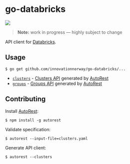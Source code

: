 # go-databricks

![](https://github.com/innovationnorway/go-databricks/workflows/build-test/badge.svg)

> **Note:** work in progress — highly subject to change

API client for [Databricks](https://databricks.com/).

## Usage

```
$ go get github.com/innovationnorway/go-databricks/...
```

- [`clusters`](clusters/) - [Clusters API](https://docs.databricks.com/dev-tools/api/latest/clusters.html) generated by [AutoRest](https://github.com/Azure/autorest)
- [`groups`](groups/) - [Groups API](https://docs.databricks.com/dev-tools/api/latest/groups.html) generated by [AutoRest](https://github.com/Azure/autorest)

## Contributing

Install [AutoRest](https://github.com/Azure/autorest):

```
$ npm install -g autorest
```

Validate specification:

```
$ autorest --input-file=clusters.yaml
```

Generate API client:

```
$ autorest --clusters
```
